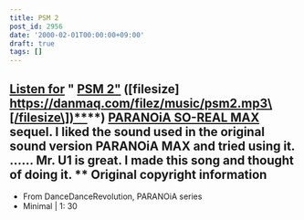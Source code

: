 ```yaml
---
title: PSM 2
post_id: 2956
date: '2000-02-01T00:00:00+09:00'
draft: true
tags: []
---
```


## [Listen for](https://danmaq.com/filez/music/psm2.mp3) " [PSM 2"](https://danmaq.com/filez/music/psm2.mp3) (\[filesize\] [https://danmaq.com/filez/music/psm2.mp3\[/filesize\])**](https://danmaq.com/filez/music/psm2.mp3[/filesize])**) [PARANOiA SO-REAL MAX](https://danmaq.com/2942) sequel. I liked the sound used in the original sound version PARANOiA MAX and tried using it. ...... Mr. U1 is great. I made this song and thought of doing it. ** Original copyright information

*   From DanceDanceRevolution, PARANOiA series
*   Minimal | 1: 30
